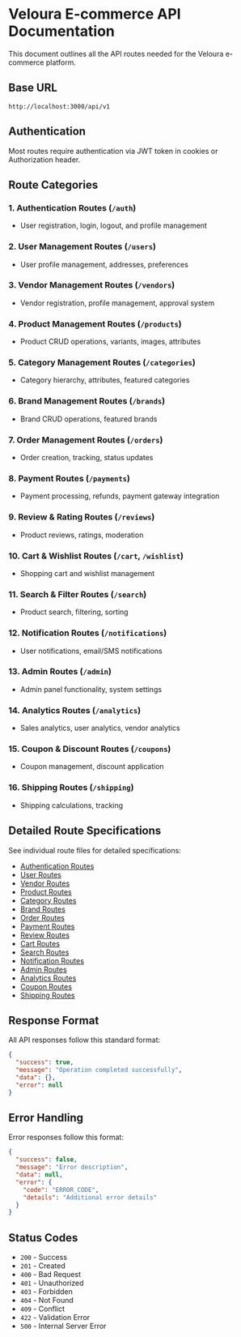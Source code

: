 # Veloura E-commerce API Documentation

This document outlines all the API routes needed for the Veloura e-commerce platform.

## Base URL
```
http://localhost:3000/api/v1
```

## Authentication
Most routes require authentication via JWT token in cookies or Authorization header.

## Route Categories

### 1. Authentication Routes (`/auth`)
- User registration, login, logout, and profile management

### 2. User Management Routes (`/users`)
- User profile management, addresses, preferences

### 3. Vendor Management Routes (`/vendors`)
- Vendor registration, profile management, approval system

### 4. Product Management Routes (`/products`)
- Product CRUD operations, variants, images, attributes

### 5. Category Management Routes (`/categories`)
- Category hierarchy, attributes, featured categories

### 6. Brand Management Routes (`/brands`)
- Brand CRUD operations, featured brands

### 7. Order Management Routes (`/orders`)
- Order creation, tracking, status updates

### 8. Payment Routes (`/payments`)
- Payment processing, refunds, payment gateway integration

### 9. Review & Rating Routes (`/reviews`)
- Product reviews, ratings, moderation

### 10. Cart & Wishlist Routes (`/cart`, `/wishlist`)
- Shopping cart and wishlist management

### 11. Search & Filter Routes (`/search`)
- Product search, filtering, sorting

### 12. Notification Routes (`/notifications`)
- User notifications, email/SMS notifications

### 13. Admin Routes (`/admin`)
- Admin panel functionality, system settings

### 14. Analytics Routes (`/analytics`)
- Sales analytics, user analytics, vendor analytics

### 15. Coupon & Discount Routes (`/coupons`)
- Coupon management, discount application

### 16. Shipping Routes (`/shipping`)
- Shipping calculations, tracking

## Detailed Route Specifications

See individual route files for detailed specifications:
- [Authentication Routes](./auth-routes.md)
- [User Routes](./user-routes.md)
- [Vendor Routes](./vendor-routes.md)
- [Product Routes](./product-routes.md)
- [Category Routes](./category-routes.md)
- [Brand Routes](./brand-routes.md)
- [Order Routes](./order-routes.md)
- [Payment Routes](./payment-routes.md)
- [Review Routes](./review-routes.md)
- [Cart Routes](./cart-routes.md)
- [Search Routes](./search-routes.md)
- [Notification Routes](./notification-routes.md)
- [Admin Routes](./admin-routes.md)
- [Analytics Routes](./analytics-routes.md)
- [Coupon Routes](./coupon-routes.md)
- [Shipping Routes](./shipping-routes.md)

## Response Format

All API responses follow this standard format:

```json
{
  "success": true,
  "message": "Operation completed successfully",
  "data": {},
  "error": null
}
```

## Error Handling

Error responses follow this format:

```json
{
  "success": false,
  "message": "Error description",
  "data": null,
  "error": {
    "code": "ERROR_CODE",
    "details": "Additional error details"
  }
}
```

## Status Codes

- `200` - Success
- `201` - Created
- `400` - Bad Request
- `401` - Unauthorized
- `403` - Forbidden
- `404` - Not Found
- `409` - Conflict
- `422` - Validation Error
- `500` - Internal Server Error 